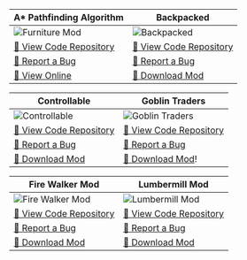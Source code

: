 A* Pathfinding Algorithm | Backpacked
-- | --
![Furniture Mod](https://github.com/chrisoliver345/chrisoliver345/blob/master/A-Star-Picture.png?raw=true) | ![Backpacked](https://i.imgur.com/kWgsIFg.png)
[📕 View Code Repository](https://github.com/chrisoliver345/A-Star-Pathfinding) | [📕 View Code Repository](https://github.com/MrCrayfish/Backpacked)
[🐛 Report a Bug](https://github.com/chrisoliver345/A-Star-Pathfinding/issues/new) | [🐛 Report a Bug](https://github.com/MrCrayfish/Backpacked/issues/new)
[💾 View Online](?) | [💾 Download Mod](https://mrcrayfish.com/mods?id=backpacked)

Controllable | Goblin Traders
-- | --
![Controllable](https://i.imgur.com/oXtjfgs.png) | ![Goblin Traders](https://i.imgur.com/QBYPd7j.png)
[📕 View Code Repository](https://github.com/MrCrayfish/Controllable) | [📕 View Code Repository](https://github.com/MrCrayfish/GoblinTraders)
[🐛 Report a Bug](https://github.com/MrCrayfish/Controllable/issues/new) | [🐛 Report a Bug](https://github.com/MrCrayfish/GoblinTraders/issues/new)
[💾 Download Mod](https://mrcrayfish.com/mods?id=controllable) | [💾 Download Mod](https://mrcrayfish.com/mods?id=goblintraders)!

Fire Walker Mod | Lumbermill Mod
-- | --
![Fire Walker Mod](?)| ![Lumbermill Mod](?)
[📕 View Code Repository](https://github.com/chrisoliver345/Fire-Walker) | [📕 View Code Repository](https://github.com/MrCrayfish/MrCrayfishGunMod)
[🐛 Report a Bug](https://github.com/chrisoliver345/Fire-Walker/issues/new) | [🐛 Report a Bug](https://github.com/MrCrayfish/MrCrayfishGunMod/issues/new)
[💾 Download Mod](https://www.curseforge.com/minecraft/mc-mods/fire-walker) | [💾 Download Mod](https://mrcrayfish.com/mods?id=cgm)
